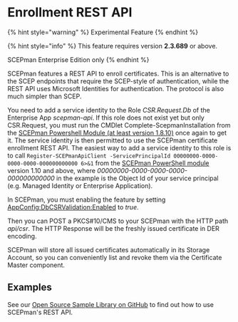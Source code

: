 # Enrollment REST API

{% hint style="warning" %}
Experimental Feature
{% endhint %}

{% hint style="info" %}
This feature requires version **2.3.689** or above.

SCEPman Enterprise Edition only
{% endhint %}

SCEPman features a REST API to enroll certificates. This is an alternative to the SCEP endpoints that require the SCEP-style of authentication, while the REST API uses Microsoft Identities for authentication. The protocol is also much simpler than SCEP.

You need to add a service identity to the Role _CSR.Request.Db_ of the Enterprise App _scepman-api_. If this role does not exist yet but only CSR.Request, you must run the CMDlet Complete-ScepmanInstallation from the [SCEPman Powershell Module (at least version 1.8.10)](https://www.powershellgallery.com/packages/SCEPman) once again to get it. The service identity is then permitted to use the SCEPman certificate enrollment REST API. The easiest way to add a service identity to this role is to call `Register-SCEPmanApiClient -ServicePrincipalId 00000000-0000-0000-0000-000000000000 6>&1` from the [SCEPman PowerShell module](https://www.powershellgallery.com/packages/SCEPman/) version 1.10 and above, where *00000000-0000-0000-0000-000000000000* in the example is the Object Id of your service principal (e.g. Managed Identity or Enterprise Application).

In SCEPman, you must enabling the feature by setting [AppConfig:DbCSRValidation:Enabled](../scepman-configuration/optional/application-settings/dbcsr-validation.md) to _true_.

Then you can POST a PKCS#10/CMS to your SCEPman with the HTTP path _api/csr_. The HTTP Response will be the freshly issued certificate in DER encoding.

SCEPman will store all issued certificates automatically in its Storage Account, so you can conveniently list and revoke them via the Certificate Master component.

## Examples

See our [Open Source Sample Library on GitHub](https://github.com/scepman/csr-request) to find out how to use SCEPman's REST API.